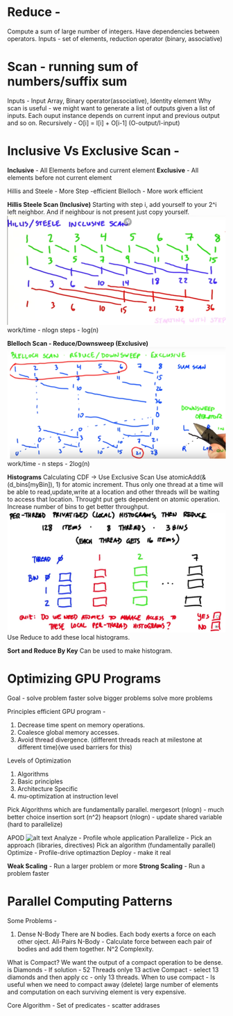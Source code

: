 # Reduce - 
Compute a sum of large number of integers.
Have dependencies between operators.
Inputs - set of elements, reduction operator (binary, associative)

# Scan - running sum of numbers/suffix sum
Inputs - Input Array, Binary operator(associative), Identity element
Why scan is useful - we might want to generate a list of outputs given a list of inputs. Each ouput instance depends on current input and previous output and so on.
Recursively - O[i] = I[i] + O[i-1]  (O-output/I-input)

# Inclusive Vs Exclusive Scan - 
**Inclusive** - All Elements before and current element
**Exclusive** - All elements before not current element

Hillis and Steele - More Step -efficient
Blelloch - More work efficient

**Hillis Steele Scan (Inclusive)**
Starting with step i, add yourself to your 2^i left neighbor. And if neighbour is not present just copy yourself.
![alt text](/src/HSscan.PNG)
work/time - nlogn
steps - log(n)

**Blelloch Scan - Reduce/Downsweep (Exclusive)**
![alt text](/src/Bscan.PNG)
work/time - n
steps - 2log(n)

**Histograms**
Calculating CDF -> Use Exclusive Scan
Use atomicAdd(&(d_bins[myBin]), 1) for atomic increment. Thus only one thread at a time will be able to read,update,write at a location and other threads will be waiting to access that location.
Throught put gets dependent on atomic operation. Increase number of bins to get better throughput.
![alt text](/src/hist.PNG)
Use Reduce to add these local histograms.

**Sort and Reduce By Key**
Can be used to make histogram.


# Optimizing GPU Programs
Goal - solve problem faster
       solve bigger problems
       solve more problems

Principles efficient GPU program - 
1. Decrease time spent on memory operations.
2. Coalesce global memory accesses.
3. Avoid thread divergence. (different threads reach at milestone at different time)(we used barriers for this)

Levels of Optimization
1. Algorithms
2. Basic principles
3. Architecture Specific
4. mu-optimization at instruction level

Pick Algorithms which are fundamentally parallel.
mergesort (nlogn) - much better choice
insertion sort (n^2)
heapsort (nlogn) - update shared variable (hard to parallelize)

APOD 
![alt text](/src/apod.PNG)
Analyze - Profile whole application 
Parallelize - Pick an approach (libraries, directives)
              Pick an algorithm (fundamentally parallel)
Optimize - Profile-drive optimaztion
Deploy - make it real

**Weak Scaling** - Run a larger problem or more
**Strong Scaling** - Run a problem faster

# Parallel Computing Patterns

Some Problems - 
1. Dense N-Body
There are N bodies. Each body exerts a force on each other oject.
  All-Pairs N-Body - Calculate force between each pair of bodies and add them together.
  N^2 Complexity.
 

What is Compact?
We want the output of a compact operation to be dense.
is Diamonds - 
If solution - 52 Threads onlye 13 active
Compact - select 13 diamonds and then apply cc - only 13 threads.
When to use compact - 
Is useful when we need to compact away (delete) large number of elements and computation on each surviving element is very expensive.

Core Algorithm - 
Set of predicates - 
scatter addrases
